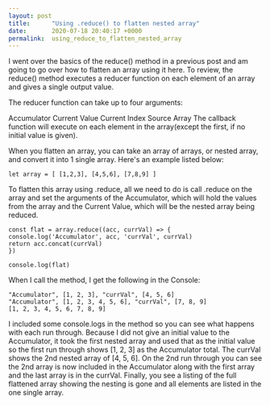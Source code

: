 ```yaml
---
layout: post
title:      "Using .reduce() to flatten nested array"
date:       2020-07-18 20:40:17 +0000
permalink:  using_reduce_to_flatten_nested_array
---
```



I went over the basics of the reduce() method in a previous post and am going to go over how to flatten an array using  it here. To review, the reduce() method executes a reducer function on each element of an array and gives a single output value. 


The reducer function can take up to four arguments:

Accumulator
Current Value
Current Index
Source Array
The callback function will execute on each element in the array(except the first, if no initial value is given).

When you flatten an array, you can take an array of arrays, or nested array, and convert it into 1 single array. Here's an example listed below:

```
let array = [ [1,2,3], [4,5,6], [7,8,9] ]
```
To flatten this array using .reduce, all we need to do is call .reduce on the array and set the arguments of the Accumulator, which will hold the values from the array and the Current Value, which will be the nested array being reduced.

```
const flat = array.reduce((acc, currVal) => {
console.log('Accumulator', acc, 'currVal', currVal)
return acc.concat(currVal)
})

console.log(flat)
```
When I call the method, I get the following in the Console:

```
"Accumulator", [1, 2, 3], "currVal", [4, 5, 6]
"Accumulator", [1, 2, 3, 4, 5, 6], "currVal", [7, 8, 9]
[1, 2, 3, 4, 5, 6, 7, 8, 9]
```

I included some console.logs in the method so you can see what happens with each run through. Because I did not give an initial value to the Accumulator, it took the first nested array and used that as the initial value so the first run through shows [1, 2, 3] as the Accumulator total.  The currVal shows the 2nd nested array of [4, 5, 6]. On the 2nd run through you can see the 2nd array is now included in the Accumulator along with the first array and the last array is in the currVal. Finally, you see a listing of the full flattened array showing the nesting is gone and all elements are listed in the one single array.





